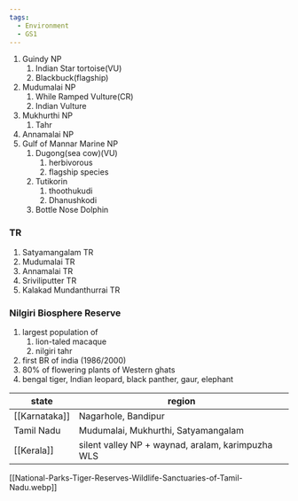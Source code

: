```yaml
---
tags:
  - Environment
  - GS1
---
```

1. Guindy NP
	1. Indian Star tortoise(VU)
	2. Blackbuck(flagship)
2. Mudumalai NP
	1. While Ramped Vulture(CR)
	2. Indian Vulture
3. Mukhurthi NP
	1. Tahr
4. Annamalai NP
5. Gulf of Mannar Marine NP
	1. Dugong(sea cow)(VU)
		1. herbivorous
		2. flagship species
	2. Tutikorin
		1. thoothukudi
		2. Dhanushkodi
	3. Bottle Nose Dolphin

### TR
1. Satyamangalam TR
2. Mudumalai TR
3. Annamalai TR
4. Sriviliputter TR
5. Kalakad Mundanthurrai TR

### Nilgiri Biosphere Reserve
1. largest population of
	1. lion-taled macaque
	2. nilgiri tahr
2. first BR of india (1986/2000)
3. 80% of flowering plants of Western ghats
4. bengal tiger, Indian leopard, black panther, gaur, elephant


| state         | region                                            |
| ------------- | ------------------------------------------------- |
| [[Karnataka]] | Nagarhole, Bandipur                               |
| Tamil Nadu    | Mudumalai, Mukhurthi, Satyamangalam               |
| [[Kerala]]    | silent valley NP + waynad, aralam, karimpuzha WLS |


[[National-Parks-Tiger-Reserves-Wildlife-Sanctuaries-of-Tamil-Nadu.webp]]